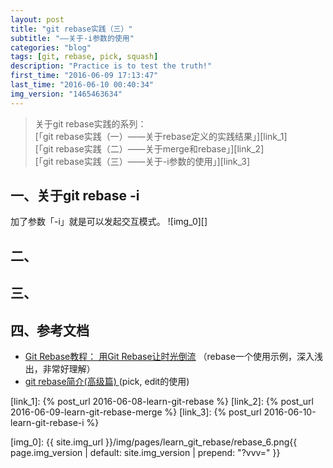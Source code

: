 ```yaml
---
layout: post
title: "git rebase实践（三）"
subtitle: "——关于-i参数的使用"
categories: "blog"
tags: [git, rebase, pick, squash]
description: "Practice is to test the truth!"
first_time: "2016-06-09 17:13:47"
last_time: "2016-06-10 00:40:34"
img_version: "1465463634"
---
```


>关于git rebase实践的系列：  
[「git rebase实践（一）——关于rebase定义的实践结果」][link_1]  
[「git rebase实践（二）——关于merge和rebase」][link_2]  
[「git rebase实践（三）——关于-i参数的使用」][link_3]

## 一、关于git rebase -i

加了参数「-i」就是可以发起交互模式。
![img_0][]

## 二、

## 三、

## 四、参考文档

* [Git Rebase教程： 用Git Rebase让时光倒流](https://linux.cn/article-4046-1.html) （rebase一个使用示例，深入浅出，非常好理解）
* [git rebase简介(高级篇) ](http://blog.chinaunix.net/uid-27714502-id-3436706.html) (pick, edit的使用)


[link_1]: {% post_url 2016-06-08-learn-git-rebase %}
[link_2]: {% post_url 2016-06-09-learn-git-rebase-merge %}
[link_3]: {% post_url 2016-06-10-learn-git-rebase-i %}

[img_0]: {{ site.img_url }}/img/pages/learn_git_rebase/rebase_6.png{{ page.img_version | default: site.img_version | prepend: "?vvv=" }}
